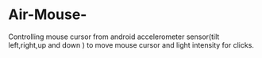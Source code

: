 # Air-Mouse-
 Controlling mouse cursor from android accelerometer sensor(tilt left,right,up and down ) to move mouse cursor and light intensity for clicks.
